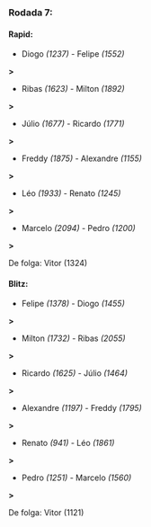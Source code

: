 ### Rodada 7:

#### Rapid:

* Diogo *(1237)*     -     Felipe *(1552)*

 **>** 
* Ribas *(1623)*     -     Milton *(1892)*

 **>** 
* Júlio *(1677)*     -     Ricardo *(1771)*

 **>** 
* Freddy *(1875)*     -     Alexandre *(1155)*

 **>** 
* Léo *(1933)*     -     Renato *(1245)*

 **>** 
* Marcelo *(2094)*     -     Pedro *(1200)*

 **>** 

De folga: Vitor (1324)

#### Blitz:

* Felipe *(1378)*     -     Diogo *(1455)*

 **>** 
* Milton *(1732)*     -     Ribas *(2055)*

 **>** 
* Ricardo *(1625)*     -     Júlio *(1464)*

 **>** 
* Alexandre *(1197)*     -     Freddy *(1795)*

 **>** 
* Renato *(941)*     -     Léo *(1861)*

 **>** 
* Pedro *(1251)*     -     Marcelo *(1560)*

 **>** 

De folga: Vitor (1121)


